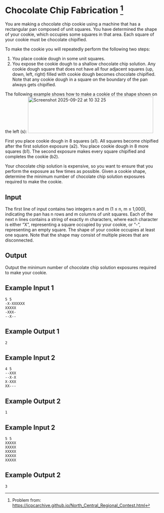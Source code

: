 # Chocolate Chip Fabrication [^chocolate-chip-fabrication]

You are making a chocolate chip cookie using a machine that has a rectangular pan composed of
unit squares. You have determined the shape of your cookie, which occupies some squares in that
area. Each square of your cookie must be chocolate chipified.

To make the cookie you will repeatedly perform the following two steps:
1. You place cookie dough in some unit squares.
2. You expose the cookie dough to a shallow chocolate chip solution. Any cookie dough square
that does not have all four adjacent squares (up, down, left, right) filled with cookie dough
becomes chocolate chipified. Note that any cookie dough in a square on the boundary of the
pan always gets chipified.

The following example shows how to make a cookie of the shape shown on the left (s):
<img width="410" height="119" alt="Screenshot 2025-09-22 at 10 32 25" src="https://github.com/user-attachments/assets/1335817b-c997-43fb-aa8a-90b469fdba6b" />

First you place cookie dough in 8 squares (a1). All squares become chipified after the first solution
exposure (a2). You place cookie dough in 8 more squares (b1). The second exposure makes every
square chipified and completes the cookie (b2).

Your chocolate chip solution is expensive, so you want to ensure that you perform the exposure as
few times as possible. Given a cookie shape, determine the minimum number of chocolate chip
solution exposures required to make the cookie.

## Input

The first line of input contains two integers n and m (1 ≤ n, m ≤ 1,000), indicating the pan has n
rows and m columns of unit squares.
Each of the next n lines contains a string of exactly m characters, where each character is either
“X”, representing a square occupied by your cookie, or “-”, representing an empty square.
The shape of your cookie occupies at least one square. Note that the shape may consist of multiple
pieces that are disconnected.

## Output

Output the minimum number of chocolate chip solution exposures required to make your cookie.

## Example Input 1

    5 5
    -X-XXXXXX
    XXXXX
    -XXX-
    --X--

## Example Output 1
    2

## Example Input 2
    
    4 5
    --XXX
    --X-X
    X-XXX
    XX---

## Example Output 2
    1

## Example Input 2
    
    5 5
    XXXXX
    XXXXX
    XXXXX
    XXXXX
    XXXXX

## Example Output 2

    3

[^chocolate-chip-fabrication]: Problem from:
    https://icpcarchive.github.io/North_Central_Regional_Contest.html

